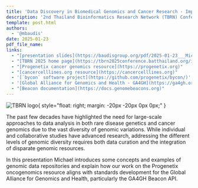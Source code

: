 ```yaml
---
title: 'Data Discovery in Biomedical Genomics and Cancer Research - Implementing a New Paradigm'
description: '2nd Thailand Bioinformatics Research Network (TBRN) Conference'
template: post.html 
authors:
  - '@mbaudis'
date: 2025-01-23
pdf_file_name:
links:
  - "[presentation slides](https://baudisgroup.org/pdf/2025-01-23___Michael-Baudis__New-Paradigm-in-Biomedical_Genomics__TBRN-Chiang-Mai.pdf)"
  - "[TBRN 2025 home page](https://tbrn2025conference.batthailand.org/index.php)"
  - "[Progenetix cancer genomics resource](https://progenetix.org)"
  - "[cancercelllines.org resource](https://cancercelllines.org)"
  - '[`bycon` software project](https://github.com/progenetix/bycon/)'
  - '[Global Alliance for Genomics and Health - GA4GH](https://ga4gh.org)'
  - "[Beacon documentation](https://docs.genomebeacons.org)"
---
```


![TBRN logo](https://baudisgroup.org/img/2024-TBRN-logo.png){ style="float: right; margin: -20px -20px 0px 0px;" }

The past few decades have highlighted the need for large-scale approaches to data
analysis in both rare disease genetics and cancer genomics due to the vast diversity
of genomic variations. While individual and collaborative studies have advanced
research, addressing the different levels of genomic diversity requires both data
curation and the integration of disparate genomic resources.

In this presentation Michael introduces some concepts and examples of genomic data
repositories and explain how our work on the Progenetix oncogenomics resource
aligns with standards development for the Global Alliance for Genomics and Health,
particularly the GA4GH Beacon API.

   